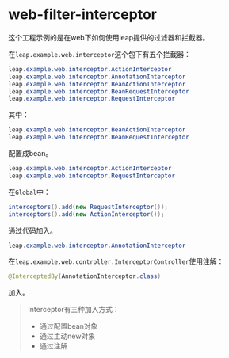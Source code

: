 # web-filter-interceptor

这个工程示例的是在web下如何使用leap提供的过滤器和拦截器。

在`leap.example.web.interceptor`这个包下有五个拦截器：

```java
leap.example.web.interceptor.ActionInterceptor
leap.example.web.interceptor.AnnotationInterceptor
leap.example.web.interceptor.BeanActionInterceptor
leap.example.web.interceptor.BeanRequestInterceptor
leap.example.web.interceptor.RequestInterceptor
```

其中：

```java
leap.example.web.interceptor.BeanActionInterceptor
leap.example.web.interceptor.BeanRequestInterceptor
```

配置成bean。

```java
leap.example.web.interceptor.ActionInterceptor
leap.example.web.interceptor.RequestInterceptor
```

在`Global`中：

```java
interceptors().add(new RequestInterceptor());
interceptors().add(new ActionInterceptor());
```

通过代码加入。

```java
leap.example.web.interceptor.AnnotationInterceptor
```

在`leap.example.web.controller.InterceptorController`使用注解：

```java
@InterceptedBy(AnnotationInterceptor.class)
```

加入。

> Interceptor有三种加入方式：
> * 通过配置bean对象
> * 通过主动new对象
> * 通过注解



